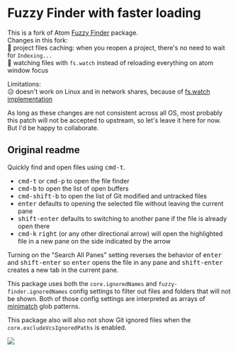 # Fuzzy Finder with faster loading
This is a fork of Atom [Fuzzy Finder](https://github.com/atom/fuzzy-finder) package.  
Changes in this fork:  
:rocket: project files caching: when you reopen a project, there's no need to wait for `Indexing...`  
:rocket: watching files with `fs.watch` instead of reloading everything on atom window focus  

Limitations:  
:disappointed_relieved: doesn't work on Linux and in network shares, because of [fs.watch implementation](https://nodejs.org/docs/latest/api/fs.html#fs_caveats)  

As long as these changes are not consistent across all OS, most probably this patch will not be accepted to upstream, so let's leave it here for now. But I'd be happy to collaborate.

## Original readme

Quickly find and open files using <kbd>cmd-t</kbd>.

  * <kbd>cmd-t</kbd> or <kbd>cmd-p</kbd> to open the file finder
  * <kbd>cmd-b</kbd> to open the list of open buffers
  * <kbd>cmd-shift-b</kbd> to open the list of Git modified and untracked files
  * <kbd>enter</kbd> defaults to opening the selected file without leaving the current pane
  * <kbd>shift-enter</kbd> defaults to switching to another pane if the file is already open there
  * <kbd>cmd-k</kbd> <kbd>right</kbd> (or any other directional arrow) will open the highlighted file in a new pane on the side indicated by the arrow

Turning on the "Search All Panes" setting reverses the behavior of <kbd>enter</kbd> and <kbd>shift-enter</kbd> so <kbd>enter</kbd> opens the file in any pane and <kbd>shift-enter</kbd> creates a new tab in the current pane.

This package uses both the `core.ignoredNames` and `fuzzy-finder.ignoredNames` config settings to filter out files and folders that will not be shown. Both of those config settings are interpreted as arrays of [minimatch](https://github.com/isaacs/minimatch) glob patterns.

This package also will also not show Git ignored files when the `core.excludeVcsIgnoredPaths` is enabled.

![](https://f.cloud.github.com/assets/671378/2241456/100db6b8-9cd3-11e3-9b3a-569c6b50cc60.png)
